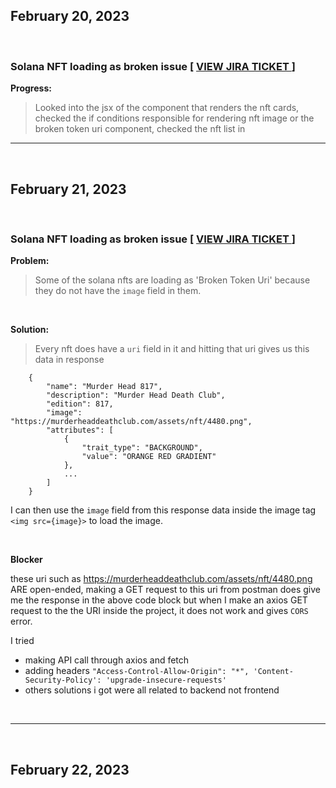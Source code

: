 ## February 20, 2023
&nbsp;
### Solana NFT loading as broken issue [ [ VIEW JIRA TICKET ](https://xp-network.atlassian.net/browse/XBU-1?atlOrigin=eyJpIjoiNzhmODczZmYyYzhkNDBiMzkxY2IzMjA0N2E4OGI2YmIiLCJwIjoiaiJ9) ]


**Progress:**

> Looked into the jsx of the component that renders the nft cards, checked the if conditions responsible for rendering nft image or the broken token uri component, checked the nft list in 


---

&nbsp;

## February 21, 2023
&nbsp;

### Solana NFT loading as broken issue [ [ VIEW JIRA TICKET ](https://xp-network.atlassian.net/browse/XBU-1?atlOrigin=eyJpIjoiNzhmODczZmYyYzhkNDBiMzkxY2IzMjA0N2E4OGI2YmIiLCJwIjoiaiJ9) ]

**Problem:**

> Some of the solana nfts are loading as 'Broken Token Uri' because they do not have the `image` field in them.

&nbsp;

**Solution:**
> Every nft does have a  `uri` field in it and hitting that uri gives us this data in response

````
    {
        "name": "Murder Head 817",
        "description": "Murder Head Death Club",
        "edition": 817,
        "image": "https://murderheaddeathclub.com/assets/nft/4480.png",
        "attributes": [
            {
                "trait_type": "BACKGROUND",
                "value": "ORANGE RED GRADIENT"
            },
            ...
        ]
    }
````

I can then use the `image` field from this response data inside the image tag `<img src={image}>` to load the image.

&nbsp;

**Blocker**

these uri such as https://murderheaddeathclub.com/assets/nft/4480.png ARE open-ended, making a GET request to this uri from postman does give me the response in the above code block but when I make an axios GET request to the the URI inside the project, it does not work and gives `CORS` error.

I tried

- making API call through axios and fetch
- adding headers `"Access-Control-Allow-Origin": "*", 'Content-Security-Policy': 'upgrade-insecure-requests'` 
- others solutions i got were all related to backend not frontend


&nbsp;

---

&nbsp;

## February 22, 2023
&nbsp;
